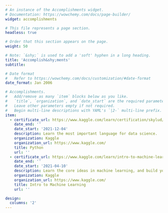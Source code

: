 ```yaml
---
# An instance of the Accomplishments widget.
# Documentation: https://wowchemy.com/docs/page-builder/
widget: accomplishments

# This file represents a page section.
headless: true

# Order that this section appears on the page.
weight: 50

# Note: `&shy;` is used to add a 'soft' hyphen in a long heading.
title: 'Accomplish&shy;ments'
subtitle:

# Date format
#   Refer to https://wowchemy.com/docs/customization/#date-format
date_format: Jan 2006

# Accomplishments.
#   Add/remove as many `item` blocks below as you like.
#   `title`, `organization`, and `date_start` are the required parameters.
#   Leave other parameters empty if not required.
#   Begin multi-line descriptions with YAML's `|2-` multi-line prefix.
item:
  - certificate_url: https://www.kaggle.com/learn/certification/skylud/python
    date_end: ''
    date_start: '2021-12-04'
    description: Learn the most important language for data science.
    organization: Kaggle
    organization_url: https://www.kaggle.com/
    title: Python
    url: ''
  - certificate_url: https://www.kaggle.com/learn/intro-to-machine-learning
    date_end: ''
    date_start: '2021-04-10'
    description: Learn the core ideas in machine learning, and build your first models.
    organization: Kaggle
    organization_url: https://www.kaggle.com/
    title: Intro to Machine Learning
    url: ''

design:
  columns: '2'
---
```

